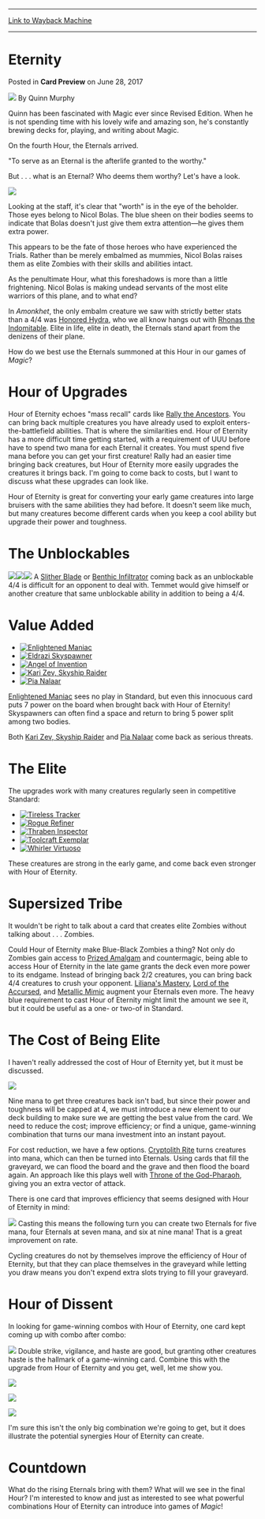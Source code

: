 
---
[Link to Wayback Machine](https://web.archive.org/web/20210503030101/https://magic.wizards.com/en/articles/archive/card-preview/eternite-2017-06-28)

[_metadata_:author]:- "Quinn Murphy"
[_metadata_:description]:- "The fourth Hour has begun, and the Eternals have returned to destroy everyone in their path."
[_metadata_:generator]:- "Drupal 7 (http://drupal.org)"
[_metadata_:node]:- "1165516"
[_metadata_:publish_date]:- "2017-06-28"
[_metadata_:source]:- "div-main-content"
[_metadata_:title]:- "Eternity"
[_metadata_:wayback_capture_timestamp]:- "2021-05-03 03:01:01"
[_metadata_:wayback_raw_url]:- "https://web.archive.org/web/20210503030101id_/https://magic.wizards.com/en/articles/archive/card-preview/eternite-2017-06-28"
[_metadata_:wayback_url]:- "https://magic.wizards.com/en/articles/archive/card-preview/eternite-2017-06-28"
---


Eternity
========



 Posted in **Card Preview**
 on June 28, 2017 






![](https://media.magic.wizards.com/styles/auth_small/public/images/person/authorpic_quinnmurphy_0.jpg)
By Quinn Murphy




 Quinn has been fascinated with Magic ever since Revised Edition. When he is not spending time with his lovely wife and amazing son, he's constantly brewing decks for, playing, and writing about Magic. 






On the fourth Hour, the Eternals arrived.


"To serve as an Eternal is the afterlife granted to the worthy."


But . . . what is an Eternal? Who deems them worthy? Let's have a look.


![](https://media.wizards.com/2017/hou/en_A2H5sDaarF.png)


Looking at the staff, it's clear that "worth" is in the eye of the beholder. Those eyes belong to Nicol Bolas. The blue sheen on their bodies seems to indicate that Bolas doesn't just give them extra attention—he gives them extra power.


This appears to be the fate of those heroes who have experienced the Trials. Rather than be merely embalmed as mummies, Nicol Bolas raises them as elite Zombies with their skills and abilities intact.


As the penultimate Hour, what this foreshadows is more than a little frightening. Nicol Bolas is making undead servants of the most elite warriors of this plane, and to what end?


In *Amonkhet*, the only embalm creature we saw with strictly better stats than a 4/4 was [Honored Hydra](http://gatherer.wizards.com/Pages/Card/Details.aspx?name=Honored+Hydra), who we all know hangs out with [Rhonas the Indomitable](http://gatherer.wizards.com/Pages/Card/Details.aspx?name=Rhonas+the+Indomitable). Elite in life, elite in death, the Eternals stand apart from the denizens of their plane.


How do we best use the Eternals summoned at this Hour in our games of *Magic*?


Hour of Upgrades
================


Hour of Eternity echoes "mass recall" cards like [Rally the Ancestors](http://gatherer.wizards.com/Pages/Card/Details.aspx?name=Rally+the+Ancestors). You can bring back multiple creatures you have already used to exploit enters-the-battlefield abilities. That is where the similarities end. Hour of Eternity has a more difficult time getting started, with a requirement of UUU before have to spend two mana for each Eternal it creates. You must spend five mana before you can get your first creature! Rally had an easier time bringing back creatures, but Hour of Eternity more easily upgrades the creatures it brings back. I'm going to come back to costs, but I want to discuss what these upgrades can look like.


Hour of Eternity is great for converting your early game creatures into large bruisers with the same abilities they had before. It doesn't seem like much, but many creatures become different cards when you keep a cool ability but upgrade their power and toughness.


The Unblockables
================


[![](http://gatherer.wizards.com/Handlers/Image.ashx?type=card&name=Slither+Blade)](http://gatherer.wizards.com/Pages/Card/Details.aspx?name=Slither+Blade)[![](http://gatherer.wizards.com/Handlers/Image.ashx?type=card&name=Benthic+Infiltrator)](http://gatherer.wizards.com/Pages/Card/Details.aspx?name=Benthic+Infiltrator)[![](http://gatherer.wizards.com/Handlers/Image.ashx?type=card&name=Temmet%2C+Vizier+of+Naktamun)](http://gatherer.wizards.com/Pages/Card/Details.aspx?name=Temmet%2C+Vizier+of+Naktamun)
A [Slither Blade](http://gatherer.wizards.com/Pages/Card/Details.aspx?name=Slither+Blade) or [Benthic Infiltrator](http://gatherer.wizards.com/Pages/Card/Details.aspx?name=Benthic+Infiltrator) coming back as an unblockable 4/4 is difficult for an opponent to deal with. Temmet would give himself or another creature that same unblockable ability in addition to being a 4/4.


Value Added
===========


* [![Enlightened Maniac](http://gatherer.wizards.com/Handlers/Image.ashx?type=card&name=Enlightened+Maniac)](http://gatherer.wizards.com/Pages/Card/Details.aspx?name=Enlightened+Maniac)
* [![Eldrazi Skyspawner](http://gatherer.wizards.com/Handlers/Image.ashx?type=card&name=Eldrazi+Skyspawner)](http://gatherer.wizards.com/Pages/Card/Details.aspx?name=Eldrazi+Skyspawner)
* [![Angel of Invention](http://gatherer.wizards.com/Handlers/Image.ashx?type=card&name=Angel+of+Invention)](http://gatherer.wizards.com/Pages/Card/Details.aspx?name=Angel+of+Invention)
* [![Kari Zev, Skyship Raider](http://gatherer.wizards.com/Handlers/Image.ashx?type=card&name=Kari+Zev%2C+Skyship+Raider)](http://gatherer.wizards.com/Pages/Card/Details.aspx?name=Kari+Zev%2C+Skyship+Raider)
* [![Pia Nalaar](http://gatherer.wizards.com/Handlers/Image.ashx?type=card&name=Pia+Nalaar)](http://gatherer.wizards.com/Pages/Card/Details.aspx?name=Pia+Nalaar)

[Enlightened Maniac](http://gatherer.wizards.com/Pages/Card/Details.aspx?name=Enlightened+Maniac) sees no play in Standard, but even this innocuous card puts 7 power on the board when brought back with Hour of Eternity! Skyspawners can often find a space and return to bring 5 power split among two bodies.


Both [Kari Zev, Skyship Raider](http://gatherer.wizards.com/Pages/Card/Details.aspx?name=Kari+Zev%2C+Skyship+Raider) and [Pia Nalaar](http://gatherer.wizards.com/Pages/Card/Details.aspx?name=Pia+Nalaar) come back as serious threats.


The Elite
=========


The upgrades work with many creatures regularly seen in competitive Standard:


* [![Tireless Tracker](http://gatherer.wizards.com/Handlers/Image.ashx?type=card&name=Tireless+Tracker)](http://gatherer.wizards.com/Pages/Card/Details.aspx?name=Tireless+Tracker)
* [![Rogue Refiner](http://gatherer.wizards.com/Handlers/Image.ashx?type=card&name=Rogue+Refiner)](http://gatherer.wizards.com/Pages/Card/Details.aspx?name=Rogue+Refiner)
* [![Thraben Inspector](http://gatherer.wizards.com/Handlers/Image.ashx?type=card&name=Thraben+Inspector)](http://gatherer.wizards.com/Pages/Card/Details.aspx?name=Thraben+Inspector)
* [![Toolcraft Exemplar](http://gatherer.wizards.com/Handlers/Image.ashx?type=card&name=Toolcraft+Exemplar)](http://gatherer.wizards.com/Pages/Card/Details.aspx?name=Toolcraft+Exemplar)
* [![Whirler Virtuoso](http://gatherer.wizards.com/Handlers/Image.ashx?type=card&name=Whirler+Virtuoso)](http://gatherer.wizards.com/Pages/Card/Details.aspx?name=Whirler+Virtuoso)

These creatures are strong in the early game, and come back even stronger with Hour of Eternity.


Supersized Tribe
================


It wouldn't be right to talk about a card that creates elite Zombies without talking about . . . Zombies.


Could Hour of Eternity make Blue-Black Zombies a thing? Not only do Zombies gain access to [Prized Amalgam](http://gatherer.wizards.com/Pages/Card/Details.aspx?name=Prized+Amalgam) and countermagic, being able to access Hour of Eternity in the late game grants the deck even more power to its endgame. Instead of bringing back 2/2 creatures, you can bring back 4/4 creatures to crush your opponent. [Liliana's Mastery](http://gatherer.wizards.com/Pages/Card/Details.aspx?name=Liliana%27s+Mastery), [Lord of the Accursed](http://gatherer.wizards.com/Pages/Card/Details.aspx?name=Lord+of+the+Accursed), and [Metallic Mimic](http://gatherer.wizards.com/Pages/Card/Details.aspx?name=Metallic+Mimic) augment your Eternals even more. The heavy blue requirement to cast Hour of Eternity might limit the amount we see it, but it could be useful as a one- or two-of in Standard.


The Cost of Being Elite
=======================


I haven't really addressed the cost of Hour of Eternity yet, but it must be discussed.


![](https://media.wizards.com/2017/images/daily/1VgjPQkbGX_table01.png)


Nine mana to get three creatures back isn't bad, but since their power and toughness will be capped at 4, we must introduce a new element to our deck building to make sure we are getting the best value from the card. We need to reduce the cost; improve efficiency; or find a unique, game-winning combination that turns our mana investment into an instant payout.


For cost reduction, we have a few options. [Cryptolith Rite](http://gatherer.wizards.com/Pages/Card/Details.aspx?name=Cryptolith+Rite) turns creatures into mana, which can then be turned into Eternals. Using cards that fill the graveyard, we can flood the board and the grave and then flood the board again. An approach like this plays well with [Throne of the God-Pharaoh](http://gatherer.wizards.com/Pages/Card/Details.aspx?name=Throne+of+the+God-Pharaoh), giving you an extra vector of attack.


There is one card that improves efficiency that seems designed with Hour of Eternity in mind:


[![](http://gatherer.wizards.com/Handlers/Image.ashx?type=card&name=Anointed+Procession)](http://gatherer.wizards.com/Pages/Card/Details.aspx?name=Anointed+Procession)
Casting this means the following turn you can create two Eternals for five mana, four Eternals at seven mana, and six at nine mana! That is a great improvement on rate.


Cycling creatures do not by themselves improve the efficiency of Hour of Eternity, but that they can place themselves in the graveyard while letting you draw means you don't expend extra slots trying to fill your graveyard.


Hour of Dissent
===============


In looking for game-winning combos with Hour of Eternity, one card kept coming up with combo after combo:


[![](http://gatherer.wizards.com/Handlers/Image.ashx?type=card&name=Samut%2C+Voice+of+Dissent)](http://gatherer.wizards.com/Pages/Card/Details.aspx?name=Samut%2C+Voice+of+Dissent)
Double strike, vigilance, and haste are good, but granting other creatures haste is the hallmark of a game-winning card. Combine this with the upgrade from Hour of Eternity and you get, well, let me show you.


![](https://media.wizards.com/2017/images/daily/OVqdHNNg5t.png)


![](https://media.wizards.com/2017/images/daily/otIlEGWOFF.png)


![](https://media.wizards.com/2017/images/daily/izFNYqdduX.png)


I'm sure this isn't the only big combination we're going to get, but it does illustrate the potential synergies Hour of Eternity can create.


Countdown
=========


What do the rising Eternals bring with them? What will we see in the final Hour? I'm interested to know and just as interested to see what powerful combinations Hour of Eternity can introduce into games of *Magic*!







